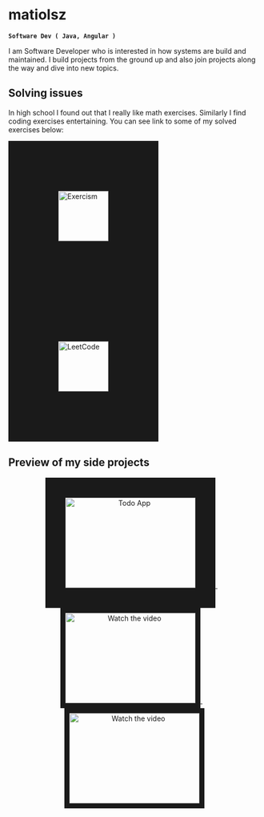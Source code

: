 # matiolsz

**` Software Dev ( Java, Angular ) `**

I am Software Developer who is interested in how systems are build and maintained. I build projects from the ground up and also join projects along the way and
dive into new topics. 

## Solving issues
In high school I found out that I really like math exercises. Similarly I find coding exercises entertaining. You can see link to some of my solved exercises below: 

<a href="https://exercism.org/profiles/matiolsz" target="_blank">
 <img src="https://avatars.githubusercontent.com/u/5624255?s=200&v=4" alt="Exercism" width="100" height="100"  border="100" />
</a>
<a href="https://leetcode.com/matiolsz/" target="_blank">
 <img src="https://leetcode.com/static/images/LeetCode_logo_rvs.png" alt="LeetCode" width="100" height="100" border="100" />
</a>

## Preview of my side projects
<p align="middle"> 
<a href="https://youtu.be/KKcMnoBBaYU" target="_blank">
 <img src="http://i3.ytimg.com/vi/KKcMnoBBaYU/hqdefault.jpg" alt="Todo App" width="260" height="180" border="40" />
</a>
  &nbsp;&nbsp;&nbsp;
<a href="https://youtu.be/KKcMnoBBaYU" target="_blank">
 <img src="http://i3.ytimg.com/vi/KKcMnoBBaYU/hqdefault.jpg" alt="Watch the video" width="260" height="180" border="10" />
</a>
    &nbsp;&nbsp;&nbsp;
<a href="https://youtu.be/KKcMnoBBaYU" target="_blank">
 <img src="http://i3.ytimg.com/vi/KKcMnoBBaYU/hqdefault.jpg" alt="Watch the video" width="260" height="180" border="10" />
</a>
</p>
<!--
**matiolsz/matiolsz** is a ✨ _special_ ✨ repository because its `README.md` (this file) appears on your GitHub profile.

Here are some ideas to get you started:

- 🔭 I’m currently working on ...
- 🌱 I’m currently learning ...
- 👯 I’m looking to collaborate on ...
- 🤔 I’m looking for help with ...
- 💬 Ask me about ...
- 📫 How to reach me: ...
- 😄 Pronouns: ...
- ⚡ Fun fact: ...
-->
